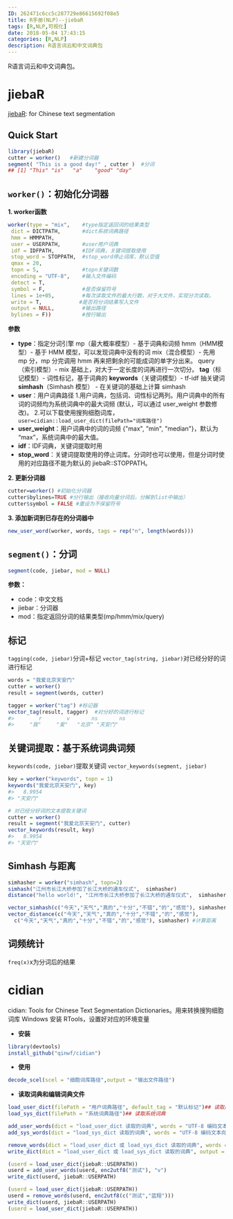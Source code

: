 ```yaml
---
ID: 262471c6cc5c287729e86615692f08e5
title: R手册(NLP)--jiebaR
tags: [R,NLP,可视化]
date: 2018-05-04 17:43:15
categories: [R,NLP]
description: R语言词云和中文词典包
---
```


R语言词云和中文词典包。

<!-- more -->

# jiebaR

[jiebaR](https://qinwenfeng.com/jiebaR/): for Chinese text segmentation

## Quick Start

```r
library(jiebaR)
cutter = worker()   #新建分词器
segment( "This is a good day!" , cutter )  #分词
## [1] "This" "is"   "a"    "good" "day"
```

## `worker()`：初始化分词器

**1. worker函数**
```r
worker(type = "mix",    #type指定返回词的结果类型
 dict = DICTPATH,       #dict系统词典路径
 hmm = HMMPATH,
 user = USERPATH,       #user用户词典
 idf = IDFPATH,         #IDF词典，关键词提取使用
 stop_word = STOPPATH,  #stop_word停止词库，默认空值
 qmax = 20, 
 topn = 5,              #topn关键词数
 encoding = "UTF-8",    #输入文件编码
 detect = T, 
 symbol = F,            #是否保留符号
 lines = 1e+05,         #每次读取文件的最大行数，对于大文件，实现分次读取。
 write = T,            #是否将分词结果写入文件
 output = NULL,         #输出路径
 bylines = F))          #按行输出
```

**参数**

- **type**：指定分词引擎
mp（最大概率模型）- 基于词典和词频
hmm（HMM模型）- 基于 HMM 模型，可以发现词典中没有的词
mix（混合模型）- 先用 mp 分，mp 分完调用 hmm 再来把剩余的可能成词的单字分出来。
query（索引模型）- mix 基础上，对大于一定长度的词再进行一次切分。
**tag**（标记模型）- 词性标记，基于词典的
**keywords**（关键词模型）- tf-idf 抽关键词
**simhash**（Simhash 模型） - 在关键词的基础上计算 simhash
- **user**：用户词典路径
1.用户词典，包括词、词性标记两列。用户词典中的所有词的词频均为系统词典中的最大词频 (默认，可以通过 user_weight 参数修改)。
2.可以下载使用搜狗细胞词库，`user=cidian::load_user_dict(filePath="词库路径")`
- **user_weight**：用户词典中的词的词频
{"max", "min", "median"}，默认为 “max”，系统词典中的最大值。
- **idf**：IDF词典，关键词提取时用
- **stop_word**：关键词提取使用的停止词库。分词时也可以使用，但是分词时使用的对应路径不能为默认的 jiebaR::STOPPATH。



**2. 更新分词器**
```r
cutter=worker() #初始化分词器
cutter$bylines=TRUE #分行输出（接收向量分词后，分解到list中输出）
cutter$symbol = FALSE #重设为不保留符号
```

**3. 添加新词到已存在的分词器中**
```r
new_user_word(worker, words, tags = rep("n", length(words))) 
```

## `segment()`：分词

```r
segment(code, jiebar, mod = NULL)
```
**参数：**

- code：中文文档
- jiebar：分词器
- mod：指定返回分词的结果类型(mp/hmm/mix/query)

## 标记

`tagging(code, jiebar)`分词+标记
`vector_tag(string, jiebar)`对已经分好的词进行标记
```r
words = "我爱北京天安门"
cutter = worker()
result = segment(words, cutter)

tagger = worker("tag") #标记器
vector_tag(result, tagger)  #对分好的词进行标记
#>        r        v       ns       ns 
#>     "我"     "爱"   "北京" "天安门"
```

## 关键词提取：基于系统词典词频

`keywords(code, jiebar)`提取关键词
`vector_keywords(segment, jiebar)`
```r
key = worker("keywords", topn = 1)
keywords("我爱北京天安门", key)
#>   8.9954 
#> "天安门"

# 对已经分好词的文本提取关键词
cutter = worker()
result = segment("我爱北京天安门", cutter)
vector_keywords(result, key)
#>   8.9954 
#> "天安门"
```


## Simhash 与距离

```r
simhasher = worker("simhash", topn=2)
simhash("江州市长江大桥参加了长江大桥的通车仪式",  simhasher)
distance("hello world!", "江州市长江大桥参加了长江大桥的通车仪式",  simhasher) #分词+计算距离

vector_simhash(c("今天","天气","真的","十分","不错","的","感觉"), simhasher)
vector_distance(c("今天","天气","真的","十分","不错","的","感觉"),
  c("今天","天气","真的","十分","不错","的","感觉"), simhasher) #计算距离
```

## 词频统计

`freq(x)`x为分词后的结果

# cidian

cidian: Tools for Chinese Text Segmentation Dictionaries。用来转换搜狗细胞词库
Windows 安装 RTools，设置好对应的环境变量

- **安装**
```r
library(devtools)
install_github("qinwf/cidian")
```

- **使用**
```r
decode_scel(scel = "细胞词库路径",output = "输出文件路径")
```

- **读取词典和编辑词典文件**
```r
load_user_dict(filePath = "用户词典路径", default_tag = "默认标记")## 读取用户词典
load_sys_dict(filePath = "系统词典路径")## 读取系统词典

add_user_words(dict = "load_user_dict 读取的词典", words = "UTF-8 编码文本向量", tags = "标记")## 增加用户词典词
add_sys_words(dict = "load_sys_dict 读取的词典", words = "UTF-8 编码文本向量", freq = "词频", tags = "标记")## 增加系统词典词

remove_words(dict = "load_user_dict 或 load_sys_dict 读取的词典", words = "UTF-8 编码文本向量")## 删除词典词
write_dict(dict = "load_user_dict 或 load_sys_dict 读取的词典", output = "输出路径")## 写入

(userd = load_user_dict(jiebaR::USERPATH))
userd = add_user_words(userd, enc2utf8("测试"), "v")
write_dict(userd, jiebaR::USERPATH)

(userd = load_user_dict(jiebaR::USERPATH))
userd = remove_words(userd, enc2utf8(c("测试","蓝翔")))
write_dict(userd, jiebaR::USERPATH)
(userd = load_user_dict(jiebaR::USERPATH))
```



